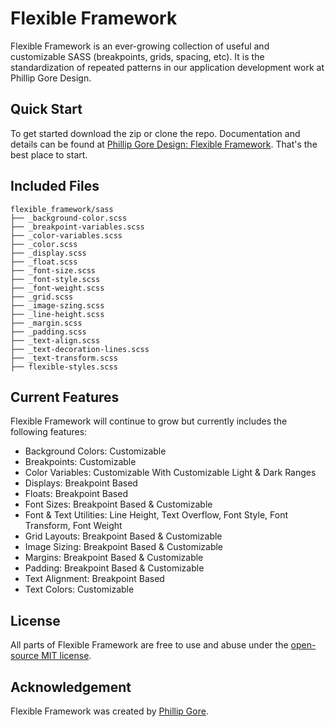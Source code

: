 # Flexible Framework

Flexible Framework is an ever-growing collection of useful and customizable SASS (breakpoints, grids, spacing, etc). It is the standardization of repeated patterns in our application development work at Phillip Gore Design.

## Quick Start

To get started download the zip or clone the repo. Documentation and details can be found at [Phillip Gore Design: Flexible Framework](https://www.phillipgoredesign.com/flexible-framework/flexible-framework "Phillip Gore Design"). That's the best place to start.

## Included Files
```
flexible_framework/sass
├── _background-color.scss
├── _breakpoint-variables.scss
├── _color-variables.scss
├── _color.scss
├── _display.scss
├── _float.scss
├── _font-size.scss
├── _font-style.scss
├── _font-weight.scss
├── _grid.scss
├── _image-szing.scss
├── _line-height.scss
├── _margin.scss
├── _padding.scss
├── _text-align.scss
├── _text-decoration-lines.scss
├── _text-transform.scss
├── flexible-styles.scss

```

## Current Features

Flexible Framework will continue to grow but currently includes the following features:

- Background Colors: Customizable
- Breakpoints: Customizable
- Color Variables: Customizable With Customizable Light & Dark Ranges
- Displays: Breakpoint Based
- Floats: Breakpoint Based
- Font Sizes: Breakpoint Based & Customizable
- Font & Text Utilities: Line Height, Text Overflow, Font Style, Font Transform, Font Weight
- Grid Layouts: Breakpoint Based & Customizable
- Image Sizing: Breakpoint Based & Customizable
- Margins: Breakpoint Based & Customizable
- Padding: Breakpoint Based & Customizable
- Text Alignment: Breakpoint Based
- Text Colors: Customizable

## License

All parts of Flexible Framework are free to use and abuse under the [open-source MIT license](https://github.com/phillipgore/flexible-framework/blob/master/LICENSE.md).

## Acknowledgement

Flexible Framework was created by [Phillip Gore](https://www.phillipgoredesign.com/).